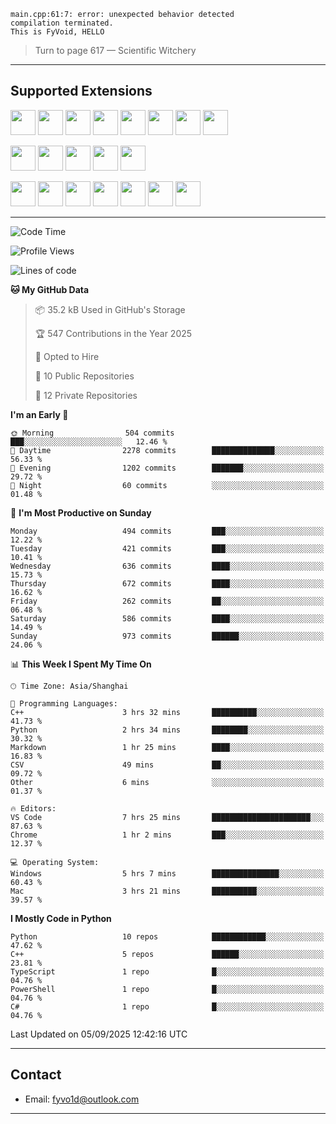 ```
main.cpp:61:7: error: unexpected behavior detected
compilation terminated.
This is FyVoid, HELLO
```

> Turn to page 617 — Scientific Witchery

---

## Supported Extensions

<p>
<p align="left">
  <img src="https://cdn.jsdelivr.net/gh/devicons/devicon/icons/cplusplus/cplusplus-original.svg" height="40" />
  <img src="https://cdn.jsdelivr.net/gh/devicons/devicon/icons/csharp/csharp-original.svg" height="40" />
  <img src="https://cdn.jsdelivr.net/gh/devicons/devicon/icons/python/python-original.svg" height="40" />
  <img src="https://cdn.jsdelivr.net/gh/devicons/devicon/icons/swift/swift-original.svg" height="40" />
  <img src="https://cdn.jsdelivr.net/gh/devicons/devicon@latest/icons/typescript/typescript-original.svg" height="40" />
  <img src="https://cdn.jsdelivr.net/gh/devicons/devicon@latest/icons/java/java-original.svg" height="40" />
  <img src="https://cdn.jsdelivr.net/gh/devicons/devicon@latest/icons/javascript/javascript-original.svg" height="40" />
  <img src="https://cdn.jsdelivr.net/gh/devicons/devicon@latest/icons/wasm/wasm-original.svg" height="40" />
          
</p>
<p align="left">
  <img src="https://cdn.jsdelivr.net/gh/devicons/devicon/icons/git/git-original.svg" height="40" />
  <img src="https://cdn.jsdelivr.net/gh/devicons/devicon/icons/docker/docker-original.svg" height="40" />
  <img src="https://cdn.jsdelivr.net/gh/devicons/devicon/icons/vscode/vscode-original.svg" height="40" />
  <img src="https://cdn.jsdelivr.net/gh/devicons/devicon/icons/cmake/cmake-original.svg" height="40" />
  <img src="https://cdn.jsdelivr.net/gh/devicons/devicon@latest/icons/debian/debian-original.svg" height="40" />
</p>
<p align="left">
  <img src="https://www.vulkan.org/user/themes/vulkan/images/logo/vulkan-logo.svg" height="40" />
  <img src="https://cdn.jsdelivr.net/gh/devicons/devicon/icons/opengl/opengl-original.svg" height="40" />
  <img src="https://cdn.jsdelivr.net/gh/devicons/devicon@latest/icons/webgpu/webgpu-original-wordmark.svg" height="40" />    
  <img src="https://cdn.jsdelivr.net/gh/devicons/devicon/icons/pytorch/pytorch-original.svg" height="40" />
  <img src="https://cdn.jsdelivr.net/gh/devicons/devicon/icons/unity/unity-original.svg" height="40" />
  <img src="https://cdn.jsdelivr.net/gh/devicons/devicon/icons/unrealengine/unrealengine-original.svg" height="40" />
  <img src="https://cdn.jsdelivr.net/gh/devicons/devicon@latest/icons/postgresql/postgresql-original.svg" height="40" />
</p>
</p>


---

<!--START_SECTION:waka-->
![Code Time](http://img.shields.io/badge/Code%20Time-369%20hrs%2059%20mins-blue)

![Profile Views](http://img.shields.io/badge/Profile%20Views-124-blue)

![Lines of code](https://img.shields.io/badge/From%20Hello%20World%20I%27ve%20Written-4.0%20million%20lines%20of%20code-blue)

**🐱 My GitHub Data** 

> 📦 35.2 kB Used in GitHub's Storage 
 > 
> 🏆 547 Contributions in the Year 2025
 > 
> 💼 Opted to Hire
 > 
> 📜 10 Public Repositories 
 > 
> 🔑 12 Private Repositories 
 > 
**I'm an Early 🐤** 

```text
🌞 Morning                504 commits         ███░░░░░░░░░░░░░░░░░░░░░░   12.46 % 
🌆 Daytime                2278 commits        ██████████████░░░░░░░░░░░   56.33 % 
🌃 Evening                1202 commits        ███████░░░░░░░░░░░░░░░░░░   29.72 % 
🌙 Night                  60 commits          ░░░░░░░░░░░░░░░░░░░░░░░░░   01.48 % 
```
📅 **I'm Most Productive on Sunday** 

```text
Monday                   494 commits         ███░░░░░░░░░░░░░░░░░░░░░░   12.22 % 
Tuesday                  421 commits         ███░░░░░░░░░░░░░░░░░░░░░░   10.41 % 
Wednesday                636 commits         ████░░░░░░░░░░░░░░░░░░░░░   15.73 % 
Thursday                 672 commits         ████░░░░░░░░░░░░░░░░░░░░░   16.62 % 
Friday                   262 commits         ██░░░░░░░░░░░░░░░░░░░░░░░   06.48 % 
Saturday                 586 commits         ████░░░░░░░░░░░░░░░░░░░░░   14.49 % 
Sunday                   973 commits         ██████░░░░░░░░░░░░░░░░░░░   24.06 % 
```


📊 **This Week I Spent My Time On** 

```text
🕑︎ Time Zone: Asia/Shanghai

💬 Programming Languages: 
C++                      3 hrs 32 mins       ██████████░░░░░░░░░░░░░░░   41.73 % 
Python                   2 hrs 34 mins       ████████░░░░░░░░░░░░░░░░░   30.32 % 
Markdown                 1 hr 25 mins        ████░░░░░░░░░░░░░░░░░░░░░   16.83 % 
CSV                      49 mins             ██░░░░░░░░░░░░░░░░░░░░░░░   09.72 % 
Other                    6 mins              ░░░░░░░░░░░░░░░░░░░░░░░░░   01.37 % 

🔥 Editors: 
VS Code                  7 hrs 25 mins       ██████████████████████░░░   87.63 % 
Chrome                   1 hr 2 mins         ███░░░░░░░░░░░░░░░░░░░░░░   12.37 % 

💻 Operating System: 
Windows                  5 hrs 7 mins        ███████████████░░░░░░░░░░   60.43 % 
Mac                      3 hrs 21 mins       ██████████░░░░░░░░░░░░░░░   39.57 % 
```

**I Mostly Code in Python** 

```text
Python                   10 repos            ████████████░░░░░░░░░░░░░   47.62 % 
C++                      5 repos             ██████░░░░░░░░░░░░░░░░░░░   23.81 % 
TypeScript               1 repo              █░░░░░░░░░░░░░░░░░░░░░░░░   04.76 % 
PowerShell               1 repo              █░░░░░░░░░░░░░░░░░░░░░░░░   04.76 % 
C#                       1 repo              █░░░░░░░░░░░░░░░░░░░░░░░░   04.76 % 
```




 Last Updated on 05/09/2025 12:42:16 UTC
<!--END_SECTION:waka-->

---

## Contact

- Email: [fyvo1d@outlook.com](fyvo1d@outlook.com)  

---

